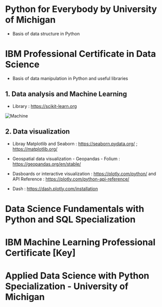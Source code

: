 # Python for Everybody by University of Michigan

- Basis of data structure in Python

# IBM Professional Certificate in Data Science

- Basis of data manipulation in Python and useful libraries

## 1. Data analysis and Machine Learning

- Library : https://scikit-learn.org

![Machine](https://github.com/August-kinglo/Python/assets/113606354/29a2a9c5-f77d-4033-89bd-8b52d135ff27)

## 2. Data visualization 

- Libray Matplotlib and Seaborn : https://seaborn.pydata.org/ ; https://matplotlib.org/ 

- Geospatial data visualization - Geopandas - Folium : https://geopandas.org/en/stable/

- Dasboards or interactive visualization : https://plotly.com/python/ and API Reference : https://plotly.com/python-api-reference/

- Dash : https://dash.plotly.com/installation

# Data Science Fundamentals with Python and SQL Specialization

# IBM Machine Learning Professional Certificate [Key]

# Applied Data Science with Python Specialization - University of Michigan
